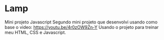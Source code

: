 # Lamp
 Mini projeto Javascript 
 Segundo mini projeto que desenvolvi usando como base o video:  https://youtu.be/4r0zOW9Zn-Y 
 Usando o projeto para treinar meu HTML, CSS e Javascript.
